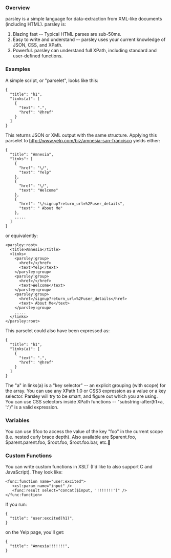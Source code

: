 <h3>Overview<a name="start-readme">&nbsp;</a></h3>

parsley is a simple language for data-extraction from XML-like documents (including HTML).  parsley is:

1. Blazing fast -- Typical HTML parses are sub-50ms.
2. Easy to write and understand -- parsley uses your current knowledge of JSON, CSS, and XPath.
3. Powerful.  parsley can understand full XPath, including standard and user-defined functions.

### Examples

A simple script, or "parselet", looks like this:

    {
      "title": "h1",
      "links(a)": [
        {
          "text": ".",
          "href": "@href"
        }
      ]
    }

This returns JSON or XML output with the same structure.  Applying this parselet to http://www.yelp.com/biz/amnesia-san-francisco yields either:

    {
      "title": "Amnesia",
      "links": [
        {
          "href": "\/",
          "text": "Yelp"
        },
        {
          "href": "\/",
          "text": "Welcome"
        },
        {
          "href": "\/signup?return_url=%2Fuser_details",
          "text": " About Me"
        },
        .....
      ]
    }

or equivalently:
  
    <parsley:root>
      <title>Amnesia</title>
      <links>
        <parsley:group>
          <href>/</href>
          <text>Yelp</text>
        </parsley:group>
        <parsley:group>
          <href>/</href>
          <text>Welcome</text>
        </parsley:group>
        <parsley:group>
          <href>/signup?return_url=%2Fuser_details</href>
          <text> About Me</text>
        </parsley:group>
        .....
      </links>
    </parsley:root>      

This parselet could also have been expressed as:

    {
      "title": "h1",
      "links(a)": [
        {
          "text": ".",
          "href": "@href"
        }
      ]
    }

The "a" in links(a) is a "key selector" -- an explicit grouping (with scope) for the array.  You can use any XPath 1.0 or CSS3 expression as a value or a key selector.  Parsley will try to be smart, and figure out which you are using.  You can use CSS selectors inside XPath functions -- "substring-after(h1>a, ':')" is a valid expression.

### Variables

You can use $foo to access the value of the key "foo" in the current scope (i.e. nested curly brace depth).  Also available are $parent.foo, $parent.parent.foo, $root.foo, $root.foo.bar, etc.

### Custom Functions 

You can write custom functions in XSLT (I'd like to also support C and JavaScript).  They look like:

    <func:function name="user:excited">
       <xsl:param name="input" />
       <func:result select="concat($input, '!!!!!!!')" />
    </func:function>
    
If you run:

    {
      "title": "user:excited(h1)",
    }
    
on the Yelp page, you'll get:

    {
      "title": "Amnesia!!!!!!!",
    }
    